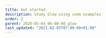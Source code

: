 ```yaml
---
title: Get started
description: Study Glow using code examples
order: 2
parent: 2020-05-04_06-00-00_glow
last_updated: "2021-02-03T07:00:00+01:00"
---
```

